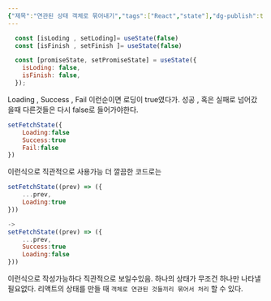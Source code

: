 ```yaml
---
{"제목":"연관된 상태 객체로 묶어내기","tags":["React","state"],"dg-publish":true,"permalink":"/공부/React/연관된 상태 객체로 묶어내기/","dgPassFrontmatter":true,"created":"2024-09-25T22:50:25.568+09:00","updated":"2025-04-21T10:13:38.592+09:00"}
---
```




```jsx
  const [isLoding , setLoding]= useState(false)  
  const [isFinish , setFinish ]= useState(false)
```


```jsx
  const [promiseState, setPromiseState] = useState({
    isLoding: false,
    isFinish: false,
  });
```

Loading  , Success , Fail 이런순이면 로딩이 true였다가. 성공 , 혹은 실패로 넘어갔을때 다른것들은 다시 false로 들어가야한다.

```jsx
setFetchState({
	Loading:false
	Success:true
	Fail:false
})
```

이런식으로 직관적으로 사용가능 더 깔끔한 코드로는

```jsx
setFetchState((prev) => ({
	...prev,
	Loading:true
}))

-> 
setFetchState((prev) => ({
	...prev,
	Success:true
	Loading:false
}))
```

이런식으로 작성가능하다 직관적으로 보일수있음.
하나의 상태가 무조건 하나만 나타낼 필요없다.
리액트의 상태를 만들 때 `객체로 연관된 것들끼리 묶어서 처리` 할 수 있다.
